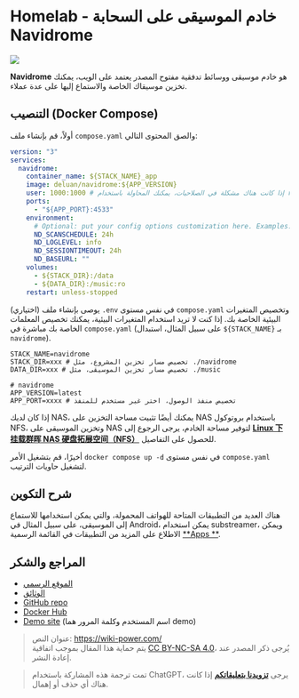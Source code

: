 # Homelab - خادم الموسيقى على السحابة Navidrome

![](https://f004.backblazeb2.com/file/wiki-media/img/20230531212854.png)

**Navidrome** هو خادم موسيقى ووسائط تدفقية مفتوح المصدر يعتمد على الويب، يمكنك تخزين موسيقاك الخاصة والاستماع إليها على عدة عملاء.

## التنصيب (Docker Compose)

أولاً، قم بإنشاء ملف `compose.yaml` والصق المحتوى التالي:

```yaml title="compose.yaml"
version: "3"
services:
  navidrome:
    container_name: ${STACK_NAME}_app
    image: deluan/navidrome:${APP_VERSION}
    user: 1000:1000 # إذا كانت هناك مشكلة في الصلاحيات، يمكنك المحاولة باستخدام root (0:0) للتنصيب
    ports:
      - "${APP_PORT}:4533"
    environment:
      # Optional: put your config options customization here. Examples:
      ND_SCANSCHEDULE: 24h
      ND_LOGLEVEL: info
      ND_SESSIONTIMEOUT: 24h
      ND_BASEURL: ""
    volumes:
      - ${STACK_DIR}:/data
      - ${DATA_DIR}:/music:ro
    restart: unless-stopped
```

(اختياري) يوصى بإنشاء ملف `.env` في نفس مستوى `compose.yaml` وتخصيص المتغيرات البيئية الخاصة بك. إذا كنت لا تريد استخدام المتغيرات البيئية، يمكنك تخصيص المعلمات الخاصة بك مباشرة في `compose.yaml` (على سبيل المثال، استبدال `${STACK_NAME}` بـ `navidrome`).

```dotenv title=".env"
STACK_NAME=navidrome
STACK_DIR=xxx # تخصيص مسار تخزين المشروع، مثل ./navidrome
DATA_DIR=xxx # تخصيص مسار تخزين الموسيقى، مثل ./music

# navidrome
APP_VERSION=latest
APP_PORT=xxxx # تخصيص منفذ الوصول، اختر غير مستخدم للمنفذ
```

إذا كان لديك NAS، يمكنك أيضًا تثبيت مساحة التخزين على NAS باستخدام بروتوكول NFS، وتخزين الموسيقى على NAS لتوفير مساحة الخادم، يرجى الرجوع إلى [**Linux 下挂载群晖 NAS 硬盘拓展空间（NFS）**](https://wiki-power.com/ar/Linux%E4%B8%8B%E6%8C%82%E8%BD%BD%E7%BE%A4%E6%99%96NAS%E7%A1%AC%E7%9B%98%E6%8B%93%E5%B1%95%E7%A9%BA%E9%97%B4%EF%BC%88NFS%EF%BC%89/) للحصول على التفاصيل.

أخيرًا، قم بتشغيل الأمر `docker compose up -d` في نفس مستوى `compose.yaml` لتشغيل حاويات الترتيب.

## شرح التكوين

هناك العديد من التطبيقات المتاحة للهواتف المحمولة، والتي يمكن استخدامها للاستماع إلى الموسيقى، على سبيل المثال في Android، يمكن استخدام substreamer، ويمكن الاطلاع على المزيد من التطبيقات في القائمة الرسمية [**Apps **](https://www.navidrome.org/docs/overview/#apps).

## المراجع والشكر

- [الموقع الرسمي](https://www.navidrome.org/)
- [الوثائق](https://www.navidrome.org/docs/installation/docker/)
- [GitHub repo](https://github.com/navidrome/navidrome/)
- [Docker Hub](https://hub.docker.com/r/deluan/navidrome)
- [Demo site](https://demo.navidrome.org/app/) (اسم المستخدم وكلمة المرور هما demo)

> عنوان النص: <https://wiki-power.com/>  
> يتم حماية هذا المقال بموجب اتفاقية [CC BY-NC-SA 4.0](https://creativecommons.org/licenses/by/4.0/deed.zh)، يُرجى ذكر المصدر عند إعادة النشر.

> تمت ترجمة هذه المشاركة باستخدام ChatGPT، يرجى [**تزويدنا بتعليقاتكم**](https://github.com/linyuxuanlin/Wiki_MkDocs/issues/new) إذا كانت هناك أي حذف أو إهمال.